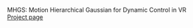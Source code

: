 MHGS: Motion Hierarchical Gaussian for Dynamic Control in VR  
[Project page](https://mhgs-motion-hierarchical-gaussian.github.io/)
